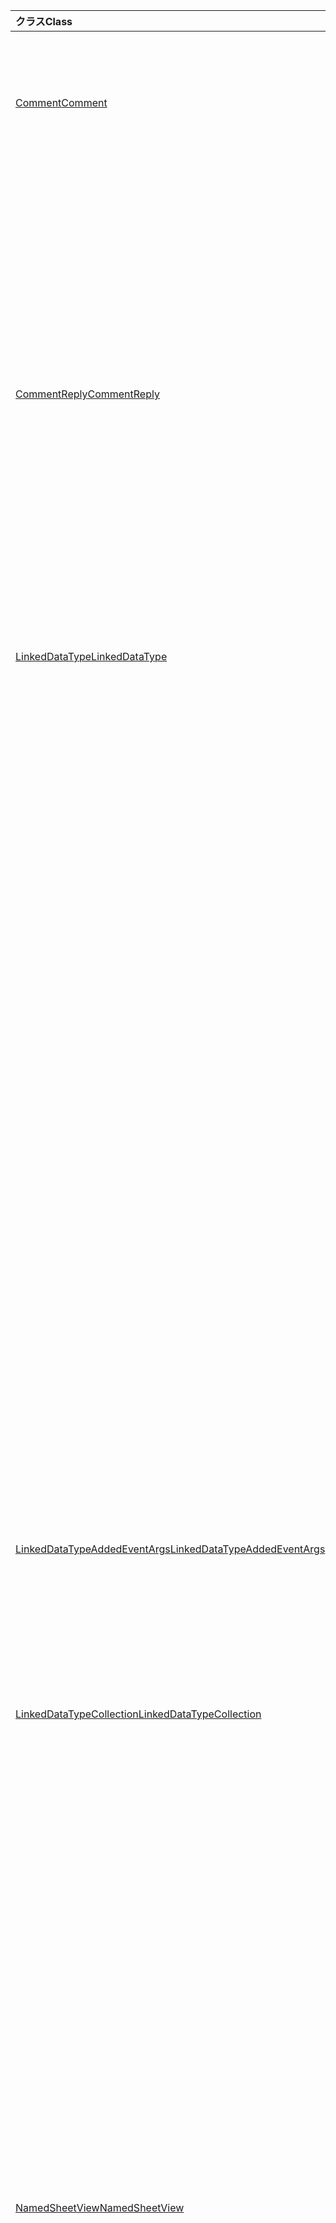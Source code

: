 | <span data-ttu-id="b6556-101">クラス</span><span class="sxs-lookup"><span data-stu-id="b6556-101">Class</span></span> | <span data-ttu-id="b6556-102">フィールド</span><span class="sxs-lookup"><span data-stu-id="b6556-102">Fields</span></span> | <span data-ttu-id="b6556-103">説明</span><span class="sxs-lookup"><span data-stu-id="b6556-103">Description</span></span> |
|:---|:---|:---|
|[<span data-ttu-id="b6556-104">Comment</span><span class="sxs-lookup"><span data-stu-id="b6556-104">Comment</span></span>](/javascript/api/excel/excel.comment)|[<span data-ttu-id="b6556-105">割り当てタスク (電子メール: 文字列)</span><span class="sxs-lookup"><span data-stu-id="b6556-105">assignTask(email: string)</span></span>](/javascript/api/excel/excel.comment#assigntask-email-)|<span data-ttu-id="b6556-106">コメントに関連付けられているタスクを、指定されたユーザーに割り当てられた唯一の担当者として割り当てます。</span><span class="sxs-lookup"><span data-stu-id="b6556-106">Assigns the task attached to the comment to the given user as the sole assignee.</span></span>|
||[<span data-ttu-id="b6556-107">getTask ()</span><span class="sxs-lookup"><span data-stu-id="b6556-107">getTask()</span></span>](/javascript/api/excel/excel.comment#gettask--)|<span data-ttu-id="b6556-108">このコメントに関連付けられているタスクを取得します。</span><span class="sxs-lookup"><span data-stu-id="b6556-108">Gets the task associated with this comment.</span></span>|
||[<span data-ttu-id="b6556-109">getTaskOrNullObject()</span><span class="sxs-lookup"><span data-stu-id="b6556-109">getTaskOrNullObject()</span></span>](/javascript/api/excel/excel.comment#gettaskornullobject--)|<span data-ttu-id="b6556-110">このコメントに関連付けられているタスクを取得します。</span><span class="sxs-lookup"><span data-stu-id="b6556-110">Gets the task associated with this comment.</span></span>|
|[<span data-ttu-id="b6556-111">CommentReply</span><span class="sxs-lookup"><span data-stu-id="b6556-111">CommentReply</span></span>](/javascript/api/excel/excel.commentreply)|[<span data-ttu-id="b6556-112">割り当てタスク (電子メール: 文字列)</span><span class="sxs-lookup"><span data-stu-id="b6556-112">assignTask(email: string)</span></span>](/javascript/api/excel/excel.commentreply#assigntask-email-)|<span data-ttu-id="b6556-113">コメントに関連付けられているタスクを、指定されたユーザーに割り当てられた唯一の担当者として割り当てます。</span><span class="sxs-lookup"><span data-stu-id="b6556-113">Assigns the task attached to the comment to the given user as the sole assignee.</span></span>|
||[<span data-ttu-id="b6556-114">getTask ()</span><span class="sxs-lookup"><span data-stu-id="b6556-114">getTask()</span></span>](/javascript/api/excel/excel.commentreply#gettask--)|<span data-ttu-id="b6556-115">このコメントに関連付けられているタスクを取得します。</span><span class="sxs-lookup"><span data-stu-id="b6556-115">Gets the task associated with this comment.</span></span>|
||[<span data-ttu-id="b6556-116">getTaskOrNullObject()</span><span class="sxs-lookup"><span data-stu-id="b6556-116">getTaskOrNullObject()</span></span>](/javascript/api/excel/excel.commentreply#gettaskornullobject--)|<span data-ttu-id="b6556-117">このコメントに関連付けられているタスクを取得します。</span><span class="sxs-lookup"><span data-stu-id="b6556-117">Gets the task associated with this comment.</span></span>|
|[<span data-ttu-id="b6556-118">LinkedDataType</span><span class="sxs-lookup"><span data-stu-id="b6556-118">LinkedDataType</span></span>](/javascript/api/excel/excel.linkeddatatype)|[<span data-ttu-id="b6556-119">プロバイダー</span><span class="sxs-lookup"><span data-stu-id="b6556-119">dataProvider</span></span>](/javascript/api/excel/excel.linkeddatatype#dataprovider)|<span data-ttu-id="b6556-120">リンクされたデータ型のデータプロバイダーの名前を指定します。</span><span class="sxs-lookup"><span data-stu-id="b6556-120">The name of the data provider for the linked data type.</span></span>|
||[<span data-ttu-id="b6556-121">lastRefreshed</span><span class="sxs-lookup"><span data-stu-id="b6556-121">lastRefreshed</span></span>](/javascript/api/excel/excel.linkeddatatype#lastrefreshed)|<span data-ttu-id="b6556-122">リンクされたデータ型が最後に更新されたときに、ブックが開かれてからのローカルタイムゾーンの日付と時刻。</span><span class="sxs-lookup"><span data-stu-id="b6556-122">The local time-zone date and time since the workbook was opened when the linked data type was last refreshed.</span></span>|
||[<span data-ttu-id="b6556-123">name</span><span class="sxs-lookup"><span data-stu-id="b6556-123">name</span></span>](/javascript/api/excel/excel.linkeddatatype#name)|<span data-ttu-id="b6556-124">リンクされたデータ型の名前を指定します。</span><span class="sxs-lookup"><span data-stu-id="b6556-124">The name of the linked data type.</span></span>|
||[<span data-ttu-id="b6556-125">periodicRefreshInterval</span><span class="sxs-lookup"><span data-stu-id="b6556-125">periodicRefreshInterval</span></span>](/javascript/api/excel/excel.linkeddatatype#periodicrefreshinterval)|<span data-ttu-id="b6556-126">リンクされたデータ型が `refreshMode` "定期的" に設定されている場合に更新される頻度 (秒単位)。</span><span class="sxs-lookup"><span data-stu-id="b6556-126">The frequency, in seconds, at which the linked data type is refreshed if `refreshMode` is set to "Periodic".</span></span>|
||[<span data-ttu-id="b6556-127">示し</span><span class="sxs-lookup"><span data-stu-id="b6556-127">refreshMode</span></span>](/javascript/api/excel/excel.linkeddatatype#refreshmode)|<span data-ttu-id="b6556-128">リンクされたデータ型のデータを取得するメカニズムを指定します。</span><span class="sxs-lookup"><span data-stu-id="b6556-128">The mechanism by which the data for the linked data type is retrieved.</span></span>|
||[<span data-ttu-id="b6556-129">serviceId</span><span class="sxs-lookup"><span data-stu-id="b6556-129">serviceId</span></span>](/javascript/api/excel/excel.linkeddatatype#serviceid)|<span data-ttu-id="b6556-130">リンクされたデータ型の一意の id。</span><span class="sxs-lookup"><span data-stu-id="b6556-130">The unique id of the linked data type.</span></span>|
||[<span data-ttu-id="b6556-131">supportedRefreshModes</span><span class="sxs-lookup"><span data-stu-id="b6556-131">supportedRefreshModes</span></span>](/javascript/api/excel/excel.linkeddatatype#supportedrefreshmodes)|<span data-ttu-id="b6556-132">リンクされたデータ型によってサポートされるすべての更新モードを含む配列を返します。</span><span class="sxs-lookup"><span data-stu-id="b6556-132">Returns an array with all the refresh modes supported by the linked data type.</span></span>|
||[<span data-ttu-id="b6556-133">requestRefresh ()</span><span class="sxs-lookup"><span data-stu-id="b6556-133">requestRefresh()</span></span>](/javascript/api/excel/excel.linkeddatatype#requestrefresh--)|<span data-ttu-id="b6556-134">リンクされたデータ型を更新する要求を行います。</span><span class="sxs-lookup"><span data-stu-id="b6556-134">Makes a request to refresh the linked data type.</span></span>|
||[<span data-ttu-id="b6556-135">requestSetRefreshMode (refreshMode: LinkedDataTypeRefreshMode)</span><span class="sxs-lookup"><span data-stu-id="b6556-135">requestSetRefreshMode(refreshMode: Excel.LinkedDataTypeRefreshMode)</span></span>](/javascript/api/excel/excel.linkeddatatype#requestsetrefreshmode-refreshmode-)|<span data-ttu-id="b6556-136">このリンクされたデータ型の更新モードを変更する要求を行います。</span><span class="sxs-lookup"><span data-stu-id="b6556-136">Makes a request to change the refresh mode for this linked data type.</span></span>|
|[<span data-ttu-id="b6556-137">LinkedDataTypeAddedEventArgs</span><span class="sxs-lookup"><span data-stu-id="b6556-137">LinkedDataTypeAddedEventArgs</span></span>](/javascript/api/excel/excel.linkeddatatypeaddedeventargs)|[<span data-ttu-id="b6556-138">serviceId</span><span class="sxs-lookup"><span data-stu-id="b6556-138">serviceId</span></span>](/javascript/api/excel/excel.linkeddatatypeaddedeventargs#serviceid)|<span data-ttu-id="b6556-139">新しいリンクされたデータ型の一意の id。</span><span class="sxs-lookup"><span data-stu-id="b6556-139">The unique id of the new linked data type.</span></span>|
||[<span data-ttu-id="b6556-140">source</span><span class="sxs-lookup"><span data-stu-id="b6556-140">source</span></span>](/javascript/api/excel/excel.linkeddatatypeaddedeventargs#source)|<span data-ttu-id="b6556-141">イベントのソースを取得します。</span><span class="sxs-lookup"><span data-stu-id="b6556-141">Gets the source of the event.</span></span>|
||[<span data-ttu-id="b6556-142">type</span><span class="sxs-lookup"><span data-stu-id="b6556-142">type</span></span>](/javascript/api/excel/excel.linkeddatatypeaddedeventargs#type)|<span data-ttu-id="b6556-143">イベントの種類を取得します。</span><span class="sxs-lookup"><span data-stu-id="b6556-143">Gets the type of the event.</span></span>|
|[<span data-ttu-id="b6556-144">LinkedDataTypeCollection</span><span class="sxs-lookup"><span data-stu-id="b6556-144">LinkedDataTypeCollection</span></span>](/javascript/api/excel/excel.linkeddatatypecollection)|[<span data-ttu-id="b6556-145">getCount()</span><span class="sxs-lookup"><span data-stu-id="b6556-145">getCount()</span></span>](/javascript/api/excel/excel.linkeddatatypecollection#getcount--)|<span data-ttu-id="b6556-146">コレクション内のリンクされたデータ型の数を取得します。</span><span class="sxs-lookup"><span data-stu-id="b6556-146">Gets the number of linked data types in the collection.</span></span>|
||[<span data-ttu-id="b6556-147">getItem (key: number)</span><span class="sxs-lookup"><span data-stu-id="b6556-147">getItem(key: number)</span></span>](/javascript/api/excel/excel.linkeddatatypecollection#getitem-key-)|<span data-ttu-id="b6556-148">リンクされたデータ型をサービス id で取得します。</span><span class="sxs-lookup"><span data-stu-id="b6556-148">Gets a linked data type by service id.</span></span>|
||[<span data-ttu-id="b6556-149">getItemAt(index: number)</span><span class="sxs-lookup"><span data-stu-id="b6556-149">getItemAt(index: number)</span></span>](/javascript/api/excel/excel.linkeddatatypecollection#getitemat-index-)|<span data-ttu-id="b6556-150">コレクション内のインデックスによって、リンクされたデータ型を取得します。</span><span class="sxs-lookup"><span data-stu-id="b6556-150">Gets a linked data type by its index in the collection.</span></span>|
||[<span data-ttu-id="b6556-151">getItemOrNullObject (key: number)</span><span class="sxs-lookup"><span data-stu-id="b6556-151">getItemOrNullObject(key: number)</span></span>](/javascript/api/excel/excel.linkeddatatypecollection#getitemornullobject-key-)|<span data-ttu-id="b6556-152">ID でリンクされたデータ型を取得します。</span><span class="sxs-lookup"><span data-stu-id="b6556-152">Gets a linked data type by ID.</span></span>|
||[<span data-ttu-id="b6556-153">items</span><span class="sxs-lookup"><span data-stu-id="b6556-153">items</span></span>](/javascript/api/excel/excel.linkeddatatypecollection#items)|<span data-ttu-id="b6556-154">このコレクション内に読み込まれた子アイテムを取得します。</span><span class="sxs-lookup"><span data-stu-id="b6556-154">Gets the loaded child items in this collection.</span></span>|
||[<span data-ttu-id="b6556-155">requestRefreshAll()</span><span class="sxs-lookup"><span data-stu-id="b6556-155">requestRefreshAll()</span></span>](/javascript/api/excel/excel.linkeddatatypecollection#requestrefreshall--)|<span data-ttu-id="b6556-156">コレクション内のすべてのリンクされたデータ型を更新する要求を行います。</span><span class="sxs-lookup"><span data-stu-id="b6556-156">Makes a request to refresh all the linked data types in the collection.</span></span>|
|[<span data-ttu-id="b6556-157">NamedSheetView</span><span class="sxs-lookup"><span data-stu-id="b6556-157">NamedSheetView</span></span>](/javascript/api/excel/excel.namedsheetview)|[<span data-ttu-id="b6556-158">activate()</span><span class="sxs-lookup"><span data-stu-id="b6556-158">activate()</span></span>](/javascript/api/excel/excel.namedsheetview#activate--)|<span data-ttu-id="b6556-159">このシートビューをアクティブにします。</span><span class="sxs-lookup"><span data-stu-id="b6556-159">Activates this sheet view.</span></span>|
||[<span data-ttu-id="b6556-160">delete()</span><span class="sxs-lookup"><span data-stu-id="b6556-160">delete()</span></span>](/javascript/api/excel/excel.namedsheetview#delete--)|<span data-ttu-id="b6556-161">ワークシートからシートビューを削除します。</span><span class="sxs-lookup"><span data-stu-id="b6556-161">Removes the sheet view from the worksheet.</span></span>|
||[<span data-ttu-id="b6556-162">重複 (名前?: string)</span><span class="sxs-lookup"><span data-stu-id="b6556-162">duplicate(name?: string)</span></span>](/javascript/api/excel/excel.namedsheetview#duplicate-name-)|<span data-ttu-id="b6556-163">このシートビューのコピーを作成します。</span><span class="sxs-lookup"><span data-stu-id="b6556-163">Creates a copy of this sheet view.</span></span>|
||[<span data-ttu-id="b6556-164">name</span><span class="sxs-lookup"><span data-stu-id="b6556-164">name</span></span>](/javascript/api/excel/excel.namedsheetview#name)|<span data-ttu-id="b6556-165">シートビューの名前を取得または設定します。</span><span class="sxs-lookup"><span data-stu-id="b6556-165">Gets or sets the name of the sheet view.</span></span>|
|[<span data-ttu-id="b6556-166">NamedSheetViewCollection</span><span class="sxs-lookup"><span data-stu-id="b6556-166">NamedSheetViewCollection</span></span>](/javascript/api/excel/excel.namedsheetviewcollection)|[<span data-ttu-id="b6556-167">add(name: string)</span><span class="sxs-lookup"><span data-stu-id="b6556-167">add(name: string)</span></span>](/javascript/api/excel/excel.namedsheetviewcollection#add-name-)|<span data-ttu-id="b6556-168">指定した名前の新しいシートビューを作成します。</span><span class="sxs-lookup"><span data-stu-id="b6556-168">Creates a new sheet view with the given name.</span></span>|
||[<span data-ttu-id="b6556-169">enterTemporary ()</span><span class="sxs-lookup"><span data-stu-id="b6556-169">enterTemporary()</span></span>](/javascript/api/excel/excel.namedsheetviewcollection#entertemporary--)|<span data-ttu-id="b6556-170">新しい一時シートビューを作成してアクティブにします。</span><span class="sxs-lookup"><span data-stu-id="b6556-170">Creates and activates a new temporary sheet view.</span></span>|
||[<span data-ttu-id="b6556-171">exit ()</span><span class="sxs-lookup"><span data-stu-id="b6556-171">exit()</span></span>](/javascript/api/excel/excel.namedsheetviewcollection#exit--)|<span data-ttu-id="b6556-172">現在アクティブなシートビューを終了します。</span><span class="sxs-lookup"><span data-stu-id="b6556-172">Exits the currently active sheet view.</span></span>|
||[<span data-ttu-id="b6556-173">getActive ()</span><span class="sxs-lookup"><span data-stu-id="b6556-173">getActive()</span></span>](/javascript/api/excel/excel.namedsheetviewcollection#getactive--)|<span data-ttu-id="b6556-174">ワークシートの現在アクティブなシートビューを取得します。</span><span class="sxs-lookup"><span data-stu-id="b6556-174">Gets the worksheet's currently active sheet view.</span></span>|
||[<span data-ttu-id="b6556-175">getCount()</span><span class="sxs-lookup"><span data-stu-id="b6556-175">getCount()</span></span>](/javascript/api/excel/excel.namedsheetviewcollection#getcount--)|<span data-ttu-id="b6556-176">このワークシートのシートビューの数を取得します。</span><span class="sxs-lookup"><span data-stu-id="b6556-176">Gets the number of sheet views in this worksheet.</span></span>|
||[<span data-ttu-id="b6556-177">getItem(key: string)</span><span class="sxs-lookup"><span data-stu-id="b6556-177">getItem(key: string)</span></span>](/javascript/api/excel/excel.namedsheetviewcollection#getitem-key-)|<span data-ttu-id="b6556-178">名前を使用してシートビューを取得します。</span><span class="sxs-lookup"><span data-stu-id="b6556-178">Gets a sheet view using its name.</span></span>|
||[<span data-ttu-id="b6556-179">getItemAt(index: number)</span><span class="sxs-lookup"><span data-stu-id="b6556-179">getItemAt(index: number)</span></span>](/javascript/api/excel/excel.namedsheetviewcollection#getitemat-index-)|<span data-ttu-id="b6556-180">コレクション内のインデックスによってシートビューを取得します。</span><span class="sxs-lookup"><span data-stu-id="b6556-180">Gets a sheet view by its index in the collection.</span></span>|
||[<span data-ttu-id="b6556-181">items</span><span class="sxs-lookup"><span data-stu-id="b6556-181">items</span></span>](/javascript/api/excel/excel.namedsheetviewcollection#items)|<span data-ttu-id="b6556-182">このコレクション内に読み込まれた子アイテムを取得します。</span><span class="sxs-lookup"><span data-stu-id="b6556-182">Gets the loaded child items in this collection.</span></span>|
|[<span data-ttu-id="b6556-183">PivotLayout</span><span class="sxs-lookup"><span data-stu-id="b6556-183">PivotLayout</span></span>](/javascript/api/excel/excel.pivotlayout)|[<span data-ttu-id="b6556-184">altTextDescription</span><span class="sxs-lookup"><span data-stu-id="b6556-184">altTextDescription</span></span>](/javascript/api/excel/excel.pivotlayout#alttextdescription)|<span data-ttu-id="b6556-185">ピボットテーブルの代替テキストの説明。</span><span class="sxs-lookup"><span data-stu-id="b6556-185">The alt text description of the PivotTable.</span></span>|
||[<span data-ttu-id="b6556-186">altTextTitle</span><span class="sxs-lookup"><span data-stu-id="b6556-186">altTextTitle</span></span>](/javascript/api/excel/excel.pivotlayout#alttexttitle)|<span data-ttu-id="b6556-187">ピボットテーブルの代替テキストタイトル。</span><span class="sxs-lookup"><span data-stu-id="b6556-187">The alt text title of the PivotTable.</span></span>|
||[<span data-ttu-id="b6556-188">各アイテムを表示する (display: boolean)</span><span class="sxs-lookup"><span data-stu-id="b6556-188">displayBlankLineAfterEachItem(display: boolean)</span></span>](/javascript/api/excel/excel.pivotlayout#displayblanklineaftereachitem-display-)|<span data-ttu-id="b6556-189">各アイテムの後に空白行を表示するかどうかを設定します。</span><span class="sxs-lookup"><span data-stu-id="b6556-189">Sets whether or not to display a blank line after each item.</span></span>|
||[<span data-ttu-id="b6556-190">emptyCellText</span><span class="sxs-lookup"><span data-stu-id="b6556-190">emptyCellText</span></span>](/javascript/api/excel/excel.pivotlayout#emptycelltext)|<span data-ttu-id="b6556-191">ピボットテーブル内の空のセルに自動的に入力されるテキスト `fillEmptyCells == true` 。</span><span class="sxs-lookup"><span data-stu-id="b6556-191">The text that is automatically filled into any empty cell in the PivotTable if `fillEmptyCells == true`.</span></span>|
||[<span data-ttu-id="b6556-192">fillEmptyCells</span><span class="sxs-lookup"><span data-stu-id="b6556-192">fillEmptyCells</span></span>](/javascript/api/excel/excel.pivotlayout#fillemptycells)|<span data-ttu-id="b6556-193">ピボットテーブルの空のセルにを設定するかどうかを指定し `emptyCellText` ます。</span><span class="sxs-lookup"><span data-stu-id="b6556-193">Specifies whether empty cells in the PivotTable should be populated with the `emptyCellText`.</span></span>|
||[<span data-ttu-id="b6556-194">getCell(dataHierarchy: DataPivotHierarchy \| string, rowItems: Array<PivotItem \| string>, columnItems: Array<PivotItem \| string>)</span><span class="sxs-lookup"><span data-stu-id="b6556-194">getCell(dataHierarchy: DataPivotHierarchy \| string, rowItems: Array<PivotItem \| string>, columnItems: Array<PivotItem \| string>)</span></span>](/javascript/api/excel/excel.pivotlayout#getcell-datahierarchy--rowitems--columnitems-)|<span data-ttu-id="b6556-195">データ階層と、それぞれの階層の行および列の項目に基づいて、ピボットテーブル内の一意のセルを取得します。 </span><span class="sxs-lookup"><span data-stu-id="b6556-195">Gets a unique cell in the PivotTable based on a data hierarchy and the row and column items of their respective hierarchies.</span></span>|
||[<span data-ttu-id="b6556-196">pivotStyle</span><span class="sxs-lookup"><span data-stu-id="b6556-196">pivotStyle</span></span>](/javascript/api/excel/excel.pivotlayout#pivotstyle)|<span data-ttu-id="b6556-197">ピボットテーブルに適用されるスタイルです。</span><span class="sxs-lookup"><span data-stu-id="b6556-197">The style applied to the PivotTable.</span></span>|
||[<span data-ttu-id="b6556-198">repeatAllItemLabels (repeatLabels: boolean)</span><span class="sxs-lookup"><span data-stu-id="b6556-198">repeatAllItemLabels(repeatLabels: boolean)</span></span>](/javascript/api/excel/excel.pivotlayout#repeatallitemlabels-repeatlabels-)|<span data-ttu-id="b6556-199">ピボットテーブルのすべてのフィールドで [すべてのアイテムのラベルを繰り返す] 設定を設定します。</span><span class="sxs-lookup"><span data-stu-id="b6556-199">Sets the "repeat all item labels" setting across all fields in the PivotTable.</span></span>|
||[<span data-ttu-id="b6556-200">setStyle (style: string \| PivotTableStyle \| BuiltInPivotTableStyle)</span><span class="sxs-lookup"><span data-stu-id="b6556-200">setStyle(style: string \| PivotTableStyle \| BuiltInPivotTableStyle)</span></span>](/javascript/api/excel/excel.pivotlayout#setstyle-style-)|<span data-ttu-id="b6556-201">ピボットテーブルに適用されるスタイルを設定します。</span><span class="sxs-lookup"><span data-stu-id="b6556-201">Sets the style applied to the PivotTable.</span></span>|
||[<span data-ttu-id="b6556-202">showFieldHeaders</span><span class="sxs-lookup"><span data-stu-id="b6556-202">showFieldHeaders</span></span>](/javascript/api/excel/excel.pivotlayout#showfieldheaders)|<span data-ttu-id="b6556-203">ピボットテーブルにフィールドヘッダーを表示するかどうかを指定します (フィールドのタイトルとフィルターのドロップダウン)。</span><span class="sxs-lookup"><span data-stu-id="b6556-203">Specifies whether the PivotTable displays field headers (field captions and filter drop-downs).</span></span>|
|[<span data-ttu-id="b6556-204">PivotTable</span><span class="sxs-lookup"><span data-stu-id="b6556-204">PivotTable</span></span>](/javascript/api/excel/excel.pivottable)|[<span data-ttu-id="b6556-205">refreshOnOpen</span><span class="sxs-lookup"><span data-stu-id="b6556-205">refreshOnOpen</span></span>](/javascript/api/excel/excel.pivottable#refreshonopen)|<span data-ttu-id="b6556-206">ブックを開くときにピボットテーブルを更新するかどうかを指定します。</span><span class="sxs-lookup"><span data-stu-id="b6556-206">Specifies whether the PivotTable refreshes when the workbook opens.</span></span>|
|[<span data-ttu-id="b6556-207">Range</span><span class="sxs-lookup"><span data-stu-id="b6556-207">Range</span></span>](/javascript/api/excel/excel.range)|[<span data-ttu-id="b6556-208">getPrecedents 元 ()</span><span class="sxs-lookup"><span data-stu-id="b6556-208">getPrecedents()</span></span>](/javascript/api/excel/excel.range#getprecedents--)|<span data-ttu-id="b6556-209">`WorkbookRangeAreas`同じワークシートまたは複数のワークシート内のセルのすべての参照元を含む範囲を表すオブジェクト型 (object) の値を取得します。</span><span class="sxs-lookup"><span data-stu-id="b6556-209">Returns a `WorkbookRangeAreas` object that represents the range containing all the precedents of a cell in same worksheet or in multiple worksheets.</span></span>|
|[<span data-ttu-id="b6556-210">RefreshModeChangedEventArgs</span><span class="sxs-lookup"><span data-stu-id="b6556-210">RefreshModeChangedEventArgs</span></span>](/javascript/api/excel/excel.refreshmodechangedeventargs)|[<span data-ttu-id="b6556-211">示し</span><span class="sxs-lookup"><span data-stu-id="b6556-211">refreshMode</span></span>](/javascript/api/excel/excel.refreshmodechangedeventargs#refreshmode)|<span data-ttu-id="b6556-212">リンクされたデータ型の更新モード。</span><span class="sxs-lookup"><span data-stu-id="b6556-212">The linked data type refresh mode.</span></span>|
||[<span data-ttu-id="b6556-213">serviceId</span><span class="sxs-lookup"><span data-stu-id="b6556-213">serviceId</span></span>](/javascript/api/excel/excel.refreshmodechangedeventargs#serviceid)|<span data-ttu-id="b6556-214">更新モードが変更されたオブジェクトの一意の id です。</span><span class="sxs-lookup"><span data-stu-id="b6556-214">The unique id of the object whose refresh mode was changed.</span></span>|
||[<span data-ttu-id="b6556-215">source</span><span class="sxs-lookup"><span data-stu-id="b6556-215">source</span></span>](/javascript/api/excel/excel.refreshmodechangedeventargs#source)|<span data-ttu-id="b6556-216">イベントのソースを取得します。</span><span class="sxs-lookup"><span data-stu-id="b6556-216">Gets the source of the event.</span></span>|
||[<span data-ttu-id="b6556-217">type</span><span class="sxs-lookup"><span data-stu-id="b6556-217">type</span></span>](/javascript/api/excel/excel.refreshmodechangedeventargs#type)|<span data-ttu-id="b6556-218">イベントの種類を取得します。</span><span class="sxs-lookup"><span data-stu-id="b6556-218">Gets the type of the event.</span></span>|
|[<span data-ttu-id="b6556-219">RefreshRequestCompletedEventArgs</span><span class="sxs-lookup"><span data-stu-id="b6556-219">RefreshRequestCompletedEventArgs</span></span>](/javascript/api/excel/excel.refreshrequestcompletedeventargs)|[<span data-ttu-id="b6556-220">更新</span><span class="sxs-lookup"><span data-stu-id="b6556-220">refreshed</span></span>](/javascript/api/excel/excel.refreshrequestcompletedeventargs#refreshed)|<span data-ttu-id="b6556-221">更新要求が正常に終了したかどうかを示します。</span><span class="sxs-lookup"><span data-stu-id="b6556-221">Indicates if the request to refresh was successful.</span></span>|
||[<span data-ttu-id="b6556-222">serviceId</span><span class="sxs-lookup"><span data-stu-id="b6556-222">serviceId</span></span>](/javascript/api/excel/excel.refreshrequestcompletedeventargs#serviceid)|<span data-ttu-id="b6556-223">更新要求が完了したオブジェクトの一意の id。</span><span class="sxs-lookup"><span data-stu-id="b6556-223">The unique id of the object whose refresh request was completed.</span></span>|
||[<span data-ttu-id="b6556-224">source</span><span class="sxs-lookup"><span data-stu-id="b6556-224">source</span></span>](/javascript/api/excel/excel.refreshrequestcompletedeventargs#source)|<span data-ttu-id="b6556-225">イベントのソースを取得します。</span><span class="sxs-lookup"><span data-stu-id="b6556-225">Gets the source of the event.</span></span>|
||[<span data-ttu-id="b6556-226">type</span><span class="sxs-lookup"><span data-stu-id="b6556-226">type</span></span>](/javascript/api/excel/excel.refreshrequestcompletedeventargs#type)|<span data-ttu-id="b6556-227">イベントの種類を取得します。</span><span class="sxs-lookup"><span data-stu-id="b6556-227">Gets the type of the event.</span></span>|
||[<span data-ttu-id="b6556-228">注意</span><span class="sxs-lookup"><span data-stu-id="b6556-228">warnings</span></span>](/javascript/api/excel/excel.refreshrequestcompletedeventargs#warnings)|<span data-ttu-id="b6556-229">更新要求によって生成された警告を含む配列。</span><span class="sxs-lookup"><span data-stu-id="b6556-229">An array that contains any warnings generated from the refresh request.</span></span>|
|[<span data-ttu-id="b6556-230">ShapeCollection</span><span class="sxs-lookup"><span data-stu-id="b6556-230">ShapeCollection</span></span>](/javascript/api/excel/excel.shapecollection)|[<span data-ttu-id="b6556-231">addSvg(xml: string)</span><span class="sxs-lookup"><span data-stu-id="b6556-231">addSvg(xml: string)</span></span>](/javascript/api/excel/excel.shapecollection#addsvg-xml-)|<span data-ttu-id="b6556-232">XML 文字列からスケーラブルなベクター グラフィックス (SVG) を作成し、それをワークシートに追加します。</span><span class="sxs-lookup"><span data-stu-id="b6556-232">Creates a scalable vector graphic (SVG) from an XML string and adds it to the worksheet.</span></span>|
|[<span data-ttu-id="b6556-233">Slicer</span><span class="sxs-lookup"><span data-stu-id="b6556-233">Slicer</span></span>](/javascript/api/excel/excel.slicer)|[<span data-ttu-id="b6556-234">nameInFormula</span><span class="sxs-lookup"><span data-stu-id="b6556-234">nameInFormula</span></span>](/javascript/api/excel/excel.slicer#nameinformula)|<span data-ttu-id="b6556-235">数式で使用するスライサーの名前を表します。</span><span class="sxs-lookup"><span data-stu-id="b6556-235">Represents the slicer name used in the formula.</span></span>|
||[<span data-ttu-id="b6556-236">slicerStyle</span><span class="sxs-lookup"><span data-stu-id="b6556-236">slicerStyle</span></span>](/javascript/api/excel/excel.slicer#slicerstyle)|<span data-ttu-id="b6556-237">スライサーに適用されるスタイルです。</span><span class="sxs-lookup"><span data-stu-id="b6556-237">The style applied to the Slicer.</span></span>|
||[<span data-ttu-id="b6556-238">setStyle (style: string \| SlicerStyle \| BuiltInSlicerStyle)</span><span class="sxs-lookup"><span data-stu-id="b6556-238">setStyle(style: string \| SlicerStyle \| BuiltInSlicerStyle)</span></span>](/javascript/api/excel/excel.slicer#setstyle-style-)|<span data-ttu-id="b6556-239">スライサーに適用されるスタイルを設定します。</span><span class="sxs-lookup"><span data-stu-id="b6556-239">Sets the style applied to the slicer.</span></span>|
|[<span data-ttu-id="b6556-240">Table</span><span class="sxs-lookup"><span data-stu-id="b6556-240">Table</span></span>](/javascript/api/excel/excel.table)|[<span data-ttu-id="b6556-241">clearStyle()</span><span class="sxs-lookup"><span data-stu-id="b6556-241">clearStyle()</span></span>](/javascript/api/excel/excel.table#clearstyle--)|<span data-ttu-id="b6556-242">既定のテーブル スタイルを使用するようにテーブルを変更します。</span><span class="sxs-lookup"><span data-stu-id="b6556-242">Changes the table to use the default table style.</span></span>|
||[<span data-ttu-id="b6556-243">onFiltered</span><span class="sxs-lookup"><span data-stu-id="b6556-243">onFiltered</span></span>](/javascript/api/excel/excel.table#onfiltered)|<span data-ttu-id="b6556-244">フィルターが特定のテーブルに適用されたときに発生します。</span><span class="sxs-lookup"><span data-stu-id="b6556-244">Occurs when filter is applied on a specific table.</span></span>|
||[<span data-ttu-id="b6556-245">tableStyle</span><span class="sxs-lookup"><span data-stu-id="b6556-245">tableStyle</span></span>](/javascript/api/excel/excel.table#tablestyle)|<span data-ttu-id="b6556-246">表に適用されるスタイルです。</span><span class="sxs-lookup"><span data-stu-id="b6556-246">The style applied to the Table.</span></span>|
||[<span data-ttu-id="b6556-247">setStyle (style: string \| TableStyle \| BuiltInTableStyle)</span><span class="sxs-lookup"><span data-stu-id="b6556-247">setStyle(style: string \| TableStyle \| BuiltInTableStyle)</span></span>](/javascript/api/excel/excel.table#setstyle-style-)|<span data-ttu-id="b6556-248">表に適用するスタイルを設定します。</span><span class="sxs-lookup"><span data-stu-id="b6556-248">Sets the style applied to the table.</span></span>|
|[<span data-ttu-id="b6556-249">TableCollection</span><span class="sxs-lookup"><span data-stu-id="b6556-249">TableCollection</span></span>](/javascript/api/excel/excel.tablecollection)|[<span data-ttu-id="b6556-250">onFiltered</span><span class="sxs-lookup"><span data-stu-id="b6556-250">onFiltered</span></span>](/javascript/api/excel/excel.tablecollection#onfiltered)|<span data-ttu-id="b6556-251">ブックまたはワークシートのテーブルにフィルターが適用されたときに発生します。</span><span class="sxs-lookup"><span data-stu-id="b6556-251">Occurs when filter is applied on any table in a workbook, or a worksheet.</span></span>|
|[<span data-ttu-id="b6556-252">TableFilteredEventArgs</span><span class="sxs-lookup"><span data-stu-id="b6556-252">TableFilteredEventArgs</span></span>](/javascript/api/excel/excel.tablefilteredeventargs)|[<span data-ttu-id="b6556-253">tableId</span><span class="sxs-lookup"><span data-stu-id="b6556-253">tableId</span></span>](/javascript/api/excel/excel.tablefilteredeventargs#tableid)|<span data-ttu-id="b6556-254">フィルターが適用されているテーブルの id を取得します。</span><span class="sxs-lookup"><span data-stu-id="b6556-254">Gets the id of the table in which the filter is applied.</span></span>|
||[<span data-ttu-id="b6556-255">type</span><span class="sxs-lookup"><span data-stu-id="b6556-255">type</span></span>](/javascript/api/excel/excel.tablefilteredeventargs#type)|<span data-ttu-id="b6556-256">イベントの種類を取得します。</span><span class="sxs-lookup"><span data-stu-id="b6556-256">Gets the type of the event.</span></span>|
||[<span data-ttu-id="b6556-257">worksheetId</span><span class="sxs-lookup"><span data-stu-id="b6556-257">worksheetId</span></span>](/javascript/api/excel/excel.tablefilteredeventargs#worksheetid)|<span data-ttu-id="b6556-258">テーブルを含むワークシートの id を取得します。</span><span class="sxs-lookup"><span data-stu-id="b6556-258">Gets the id of the worksheet which contains the table.</span></span>|
|[<span data-ttu-id="b6556-259">タスク</span><span class="sxs-lookup"><span data-stu-id="b6556-259">Task</span></span>](/javascript/api/excel/excel.task)|[<span data-ttu-id="b6556-260">addAssignee (email: string)</span><span class="sxs-lookup"><span data-stu-id="b6556-260">addAssignee(email: string)</span></span>](/javascript/api/excel/excel.task#addassignee-email-)|<span data-ttu-id="b6556-261">タスクに実施者を追加します。</span><span class="sxs-lookup"><span data-stu-id="b6556-261">Adds an assignee to the task.</span></span>|
||[<span data-ttu-id="b6556-262">applyChanges (taskChanges: Excel の変更)</span><span class="sxs-lookup"><span data-stu-id="b6556-262">applyChanges(taskChanges: Excel.TaskChanges)</span></span>](/javascript/api/excel/excel.task#applychanges-taskchanges-)|<span data-ttu-id="b6556-263">指定した変更をタスクに適用します。</span><span class="sxs-lookup"><span data-stu-id="b6556-263">Applies the given changes to the task.</span></span>|
||[<span data-ttu-id="b6556-264">実施</span><span class="sxs-lookup"><span data-stu-id="b6556-264">assignees</span></span>](/javascript/api/excel/excel.task#assignees)|<span data-ttu-id="b6556-265">タスクが割り当てられているユーザーを取得します。</span><span class="sxs-lookup"><span data-stu-id="b6556-265">Gets the users to whom the task is assigned.</span></span>|
||[<span data-ttu-id="b6556-266">comment</span><span class="sxs-lookup"><span data-stu-id="b6556-266">comment</span></span>](/javascript/api/excel/excel.task#comment)|<span data-ttu-id="b6556-267">タスクに関連付けられているコメントを取得します。</span><span class="sxs-lookup"><span data-stu-id="b6556-267">Gets the comment associated with the task.</span></span>|
||[<span data-ttu-id="b6556-268">dueDate</span><span class="sxs-lookup"><span data-stu-id="b6556-268">dueDate</span></span>](/javascript/api/excel/excel.task#duedate)|<span data-ttu-id="b6556-269">タスクの期限の日付と時刻を取得します。</span><span class="sxs-lookup"><span data-stu-id="b6556-269">Gets the date and time the task is due.</span></span>|
||[<span data-ttu-id="b6556-270">履歴レコード</span><span class="sxs-lookup"><span data-stu-id="b6556-270">historyRecords</span></span>](/javascript/api/excel/excel.task#historyrecords)|<span data-ttu-id="b6556-271">タスクの履歴レコードを取得します。</span><span class="sxs-lookup"><span data-stu-id="b6556-271">Gets the history records of the task.</span></span>|
||[<span data-ttu-id="b6556-272">id</span><span class="sxs-lookup"><span data-stu-id="b6556-272">id</span></span>](/javascript/api/excel/excel.task#id)|<span data-ttu-id="b6556-273">タスクの id を取得します。</span><span class="sxs-lookup"><span data-stu-id="b6556-273">Gets the id of the task.</span></span>|
||[<span data-ttu-id="b6556-274">達成</span><span class="sxs-lookup"><span data-stu-id="b6556-274">percentComplete</span></span>](/javascript/api/excel/excel.task#percentcomplete)|<span data-ttu-id="b6556-275">タスクの達成率を取得します。</span><span class="sxs-lookup"><span data-stu-id="b6556-275">Gets the completion percentage of the task.</span></span>|
||[<span data-ttu-id="b6556-276">priority</span><span class="sxs-lookup"><span data-stu-id="b6556-276">priority</span></span>](/javascript/api/excel/excel.task#priority)|<span data-ttu-id="b6556-277">タスクの優先度を取得します。</span><span class="sxs-lookup"><span data-stu-id="b6556-277">Gets the priority of the task.</span></span>|
||[<span data-ttu-id="b6556-278">startDate</span><span class="sxs-lookup"><span data-stu-id="b6556-278">startDate</span></span>](/javascript/api/excel/excel.task#startdate)|<span data-ttu-id="b6556-279">タスクが開始する日付と時刻を取得します。</span><span class="sxs-lookup"><span data-stu-id="b6556-279">Gets the date and time the task should start.</span></span>|
||[<span data-ttu-id="b6556-280">title</span><span class="sxs-lookup"><span data-stu-id="b6556-280">title</span></span>](/javascript/api/excel/excel.task#title)|<span data-ttu-id="b6556-281">タスクのタイトルを取得します。</span><span class="sxs-lookup"><span data-stu-id="b6556-281">Gets title of the task.</span></span>|
||[<span data-ttu-id="b6556-282">removeAllAssignees()</span><span class="sxs-lookup"><span data-stu-id="b6556-282">removeAllAssignees()</span></span>](/javascript/api/excel/excel.task#removeallassignees--)|<span data-ttu-id="b6556-283">タスクからすべてのタスク実施者を削除します。</span><span class="sxs-lookup"><span data-stu-id="b6556-283">Removes all assignees from the task.</span></span>|
||[<span data-ttu-id="b6556-284">removeAssignee (email: string)</span><span class="sxs-lookup"><span data-stu-id="b6556-284">removeAssignee(email: string)</span></span>](/javascript/api/excel/excel.task#removeassignee-email-)|<span data-ttu-id="b6556-285">タスクから担当者を削除します。</span><span class="sxs-lookup"><span data-stu-id="b6556-285">Removes an assignee from the task.</span></span>|
||[<span data-ttu-id="b6556-286">setPercentComplete 率 (達成率: 数値)</span><span class="sxs-lookup"><span data-stu-id="b6556-286">setPercentComplete(percentComplete: number)</span></span>](/javascript/api/excel/excel.task#setpercentcomplete-percentcomplete-)|<span data-ttu-id="b6556-287">タスクの完了を変更します。</span><span class="sxs-lookup"><span data-stu-id="b6556-287">Changes the completion of the task.</span></span>|
||[<span data-ttu-id="b6556-288">setPriority (priority: number)</span><span class="sxs-lookup"><span data-stu-id="b6556-288">setPriority(priority: number)</span></span>](/javascript/api/excel/excel.task#setpriority-priority-)|<span data-ttu-id="b6556-289">タスクの優先度を変更します。</span><span class="sxs-lookup"><span data-stu-id="b6556-289">Changes the priority of the task.</span></span>|
||[<span data-ttu-id="b6556-290">setStartDateAndDueDate (startDate: Date、dueDate: Date)</span><span class="sxs-lookup"><span data-stu-id="b6556-290">setStartDateAndDueDate(startDate: Date, dueDate: Date)</span></span>](/javascript/api/excel/excel.task#setstartdateandduedate-startdate--duedate-)|<span data-ttu-id="b6556-291">タスクの開始日と期限を変更します。</span><span class="sxs-lookup"><span data-stu-id="b6556-291">Changes the start and the due dates of the task.</span></span>|
||[<span data-ttu-id="b6556-292">setTitle (title: string)</span><span class="sxs-lookup"><span data-stu-id="b6556-292">setTitle(title: string)</span></span>](/javascript/api/excel/excel.task#settitle-title-)|<span data-ttu-id="b6556-293">タスクのタイトルを変更します。</span><span class="sxs-lookup"><span data-stu-id="b6556-293">Changes the title of the task.</span></span>|
|[<span data-ttu-id="b6556-294">TaskChanges</span><span class="sxs-lookup"><span data-stu-id="b6556-294">TaskChanges</span></span>](/javascript/api/excel/excel.taskchanges)|[<span data-ttu-id="b6556-295">dueDate</span><span class="sxs-lookup"><span data-stu-id="b6556-295">dueDate</span></span>](/javascript/api/excel/excel.taskchanges#duedate)|<span data-ttu-id="b6556-296">タスクの新しい期限を UTC タイムゾーンで設定します。</span><span class="sxs-lookup"><span data-stu-id="b6556-296">Sets a new due date for the task, in UTC time zone.</span></span>|
||[<span data-ttu-id="b6556-297">emailsToAssign</span><span class="sxs-lookup"><span data-stu-id="b6556-297">emailsToAssign</span></span>](/javascript/api/excel/excel.taskchanges#emailstoassign)|<span data-ttu-id="b6556-298">タスクに割り当てるユーザーの電子メールアドレスを設定します。</span><span class="sxs-lookup"><span data-stu-id="b6556-298">Sets email addresses of the users to assign to the task.</span></span>|
||[<span data-ttu-id="b6556-299">emailsToUnassign</span><span class="sxs-lookup"><span data-stu-id="b6556-299">emailsToUnassign</span></span>](/javascript/api/excel/excel.taskchanges#emailstounassign)|<span data-ttu-id="b6556-300">タスクの割り当てを解除するユーザーの電子メールアドレスを設定します。</span><span class="sxs-lookup"><span data-stu-id="b6556-300">Sets email addresses of the users to unassign from the task.</span></span>|
||[<span data-ttu-id="b6556-301">達成</span><span class="sxs-lookup"><span data-stu-id="b6556-301">percentComplete</span></span>](/javascript/api/excel/excel.taskchanges#percentcomplete)|<span data-ttu-id="b6556-302">タスクの新しい達成率を設定します。</span><span class="sxs-lookup"><span data-stu-id="b6556-302">Sets a new completion percentage for the task.</span></span>|
||[<span data-ttu-id="b6556-303">priority</span><span class="sxs-lookup"><span data-stu-id="b6556-303">priority</span></span>](/javascript/api/excel/excel.taskchanges#priority)|<span data-ttu-id="b6556-304">タスクの新しい優先度を設定します。</span><span class="sxs-lookup"><span data-stu-id="b6556-304">Sets a new priority for the task.</span></span>|
||[<span data-ttu-id="b6556-305">removeAllPreviousAssignees</span><span class="sxs-lookup"><span data-stu-id="b6556-305">removeAllPreviousAssignees</span></span>](/javascript/api/excel/excel.taskchanges#removeallpreviousassignees)|<span data-ttu-id="b6556-306">変更によって、タスクから以前のすべての担当者を削除する必要があるかどうかを設定します。</span><span class="sxs-lookup"><span data-stu-id="b6556-306">Sets if the change should remove all previous assignees from the task.</span></span>|
||[<span data-ttu-id="b6556-307">startDate</span><span class="sxs-lookup"><span data-stu-id="b6556-307">startDate</span></span>](/javascript/api/excel/excel.taskchanges#startdate)|<span data-ttu-id="b6556-308">タスクの新しい開始日を UTC タイムゾーンで設定します。</span><span class="sxs-lookup"><span data-stu-id="b6556-308">Sets a new start date for the task, in UTC time zone.</span></span>|
||[<span data-ttu-id="b6556-309">title</span><span class="sxs-lookup"><span data-stu-id="b6556-309">title</span></span>](/javascript/api/excel/excel.taskchanges#title)|<span data-ttu-id="b6556-310">タスクの新しいタイトルを設定します。</span><span class="sxs-lookup"><span data-stu-id="b6556-310">Sets a new title for the task.</span></span>|
|[<span data-ttu-id="b6556-311">TaskCollection</span><span class="sxs-lookup"><span data-stu-id="b6556-311">TaskCollection</span></span>](/javascript/api/excel/excel.taskcollection)|[<span data-ttu-id="b6556-312">getCount()</span><span class="sxs-lookup"><span data-stu-id="b6556-312">getCount()</span></span>](/javascript/api/excel/excel.taskcollection#getcount--)|<span data-ttu-id="b6556-313">コレクション内のタスクの数を取得します。</span><span class="sxs-lookup"><span data-stu-id="b6556-313">Gets the number of tasks in the collection.</span></span>|
||[<span data-ttu-id="b6556-314">getItem(key: string)</span><span class="sxs-lookup"><span data-stu-id="b6556-314">getItem(key: string)</span></span>](/javascript/api/excel/excel.taskcollection#getitem-key-)|<span data-ttu-id="b6556-315">Id を使用してタスクを取得します。</span><span class="sxs-lookup"><span data-stu-id="b6556-315">Gets a task using its id.</span></span>|
||[<span data-ttu-id="b6556-316">getItemAt(index: number)</span><span class="sxs-lookup"><span data-stu-id="b6556-316">getItemAt(index: number)</span></span>](/javascript/api/excel/excel.taskcollection#getitemat-index-)|<span data-ttu-id="b6556-317">コレクション内のインデックスによってタスクを取得します。</span><span class="sxs-lookup"><span data-stu-id="b6556-317">Gets a task by its index in the collection.</span></span>|
||[<span data-ttu-id="b6556-318">getItemOrNullObject(key: string)</span><span class="sxs-lookup"><span data-stu-id="b6556-318">getItemOrNullObject(key: string)</span></span>](/javascript/api/excel/excel.taskcollection#getitemornullobject-key-)|<span data-ttu-id="b6556-319">Id を使用してタスクを取得します。</span><span class="sxs-lookup"><span data-stu-id="b6556-319">Gets a task using its id.</span></span>|
||[<span data-ttu-id="b6556-320">items</span><span class="sxs-lookup"><span data-stu-id="b6556-320">items</span></span>](/javascript/api/excel/excel.taskcollection#items)|<span data-ttu-id="b6556-321">このコレクション内に読み込まれた子アイテムを取得します。</span><span class="sxs-lookup"><span data-stu-id="b6556-321">Gets the loaded child items in this collection.</span></span>|
|[<span data-ttu-id="b6556-322">Taskhistory レコード</span><span class="sxs-lookup"><span data-stu-id="b6556-322">TaskHistoryRecord</span></span>](/javascript/api/excel/excel.taskhistoryrecord)|[<span data-ttu-id="b6556-323">anchorId</span><span class="sxs-lookup"><span data-stu-id="b6556-323">anchorId</span></span>](/javascript/api/excel/excel.taskhistoryrecord#anchorid)|<span data-ttu-id="b6556-324">タスクが固定されているオブジェクトの ID を表します (たとえば、コメントに添付されたタスクの commentId)。</span><span class="sxs-lookup"><span data-stu-id="b6556-324">Represents the ID of the object to which the task is anchored (e.g., commentId for tasks attached to comments).</span></span>|
||[<span data-ttu-id="b6556-325">担当者</span><span class="sxs-lookup"><span data-stu-id="b6556-325">assignee</span></span>](/javascript/api/excel/excel.taskhistoryrecord#assignee)|<span data-ttu-id="b6556-326">[割り当て] 履歴レコードの種類に対してタスクに割り当てられているユーザー、またはタスクの割り当てを解除するユーザーを表します。履歴レコードの種類を "割り当て解除" します。</span><span class="sxs-lookup"><span data-stu-id="b6556-326">Represents the user assigned to the task for an "Assign" history record type, or the user to unassign from the task for an "Unassign" history record type.</span></span>|
||[<span data-ttu-id="b6556-327">attributionUser</span><span class="sxs-lookup"><span data-stu-id="b6556-327">attributionUser</span></span>](/javascript/api/excel/excel.taskhistoryrecord#attributionuser)|<span data-ttu-id="b6556-328">タスクを作成または変更したユーザーを表します。</span><span class="sxs-lookup"><span data-stu-id="b6556-328">Represents the user who created or changed the task.</span></span>|
||[<span data-ttu-id="b6556-329">dueDate</span><span class="sxs-lookup"><span data-stu-id="b6556-329">dueDate</span></span>](/javascript/api/excel/excel.taskhistoryrecord#duedate)|<span data-ttu-id="b6556-330">タスクの締め切り日を表します。</span><span class="sxs-lookup"><span data-stu-id="b6556-330">Represents the task's due date.</span></span>|
||[<span data-ttu-id="b6556-331">履歴レコードの指定日</span><span class="sxs-lookup"><span data-stu-id="b6556-331">historyRecordCreatedDate</span></span>](/javascript/api/excel/excel.taskhistoryrecord#historyrecordcreateddate)|<span data-ttu-id="b6556-332">タスク履歴レコードの作成日を表します。</span><span class="sxs-lookup"><span data-stu-id="b6556-332">Represents creation date of the task history record.</span></span>|
||[<span data-ttu-id="b6556-333">id</span><span class="sxs-lookup"><span data-stu-id="b6556-333">id</span></span>](/javascript/api/excel/excel.taskhistoryrecord#id)|<span data-ttu-id="b6556-334">履歴レコードの ID。</span><span class="sxs-lookup"><span data-stu-id="b6556-334">ID for the history record.</span></span>|
||[<span data-ttu-id="b6556-335">達成</span><span class="sxs-lookup"><span data-stu-id="b6556-335">percentComplete</span></span>](/javascript/api/excel/excel.taskhistoryrecord#percentcomplete)|<span data-ttu-id="b6556-336">タスクの達成率を表します。</span><span class="sxs-lookup"><span data-stu-id="b6556-336">Represents the task's completion percentage.</span></span>|
||[<span data-ttu-id="b6556-337">priority</span><span class="sxs-lookup"><span data-stu-id="b6556-337">priority</span></span>](/javascript/api/excel/excel.taskhistoryrecord#priority)|<span data-ttu-id="b6556-338">タスクの優先度を表します。</span><span class="sxs-lookup"><span data-stu-id="b6556-338">Represents the task's priority.</span></span>|
||[<span data-ttu-id="b6556-339">startDate</span><span class="sxs-lookup"><span data-stu-id="b6556-339">startDate</span></span>](/javascript/api/excel/excel.taskhistoryrecord#startdate)|<span data-ttu-id="b6556-340">タスクの開始日を表します。</span><span class="sxs-lookup"><span data-stu-id="b6556-340">Represents the task's start date.</span></span>|
||[<span data-ttu-id="b6556-341">title</span><span class="sxs-lookup"><span data-stu-id="b6556-341">title</span></span>](/javascript/api/excel/excel.taskhistoryrecord#title)|<span data-ttu-id="b6556-342">タスクのタイトルを表します。</span><span class="sxs-lookup"><span data-stu-id="b6556-342">Represents the task's title.</span></span>|
||[<span data-ttu-id="b6556-343">type</span><span class="sxs-lookup"><span data-stu-id="b6556-343">type</span></span>](/javascript/api/excel/excel.taskhistoryrecord#type)|<span data-ttu-id="b6556-344">タスク履歴レコードの種類を表します。</span><span class="sxs-lookup"><span data-stu-id="b6556-344">Represents task history record's type.</span></span>|
||[<span data-ttu-id="b6556-345">undoHistoryId</span><span class="sxs-lookup"><span data-stu-id="b6556-345">undoHistoryId</span></span>](/javascript/api/excel/excel.taskhistoryrecord#undohistoryid)|<span data-ttu-id="b6556-346">"元に戻す" 履歴レコードの種類では、元に戻された TaskHistoryRecord.id プロパティを表します。</span><span class="sxs-lookup"><span data-stu-id="b6556-346">Represents the TaskHistoryRecord.id property that was undone for the "Undo" history record type.</span></span>|
|[<span data-ttu-id="b6556-347">Taskhistory Recordcollection</span><span class="sxs-lookup"><span data-stu-id="b6556-347">TaskHistoryRecordCollection</span></span>](/javascript/api/excel/excel.taskhistoryrecordcollection)|[<span data-ttu-id="b6556-348">getCount()</span><span class="sxs-lookup"><span data-stu-id="b6556-348">getCount()</span></span>](/javascript/api/excel/excel.taskhistoryrecordcollection#getcount--)|<span data-ttu-id="b6556-349">タスクのコレクション内の履歴レコードの数を取得します。</span><span class="sxs-lookup"><span data-stu-id="b6556-349">Gets the number of history records in the collection for the task.</span></span>|
||[<span data-ttu-id="b6556-350">getItemAt(index: number)</span><span class="sxs-lookup"><span data-stu-id="b6556-350">getItemAt(index: number)</span></span>](/javascript/api/excel/excel.taskhistoryrecordcollection#getitemat-index-)|<span data-ttu-id="b6556-351">コレクション内のインデックスを使用して、タスク履歴レコードを取得します。</span><span class="sxs-lookup"><span data-stu-id="b6556-351">Gets a task history record by using its index in the collection.</span></span>|
||[<span data-ttu-id="b6556-352">items</span><span class="sxs-lookup"><span data-stu-id="b6556-352">items</span></span>](/javascript/api/excel/excel.taskhistoryrecordcollection#items)|<span data-ttu-id="b6556-353">このコレクション内に読み込まれた子アイテムを取得します。</span><span class="sxs-lookup"><span data-stu-id="b6556-353">Gets the loaded child items in this collection.</span></span>|
|[<span data-ttu-id="b6556-354">ユーザー</span><span class="sxs-lookup"><span data-stu-id="b6556-354">User</span></span>](/javascript/api/excel/excel.user)|[<span data-ttu-id="b6556-355">displayName</span><span class="sxs-lookup"><span data-stu-id="b6556-355">displayName</span></span>](/javascript/api/excel/excel.user#displayname)|<span data-ttu-id="b6556-356">ユーザーの表示名を表します。</span><span class="sxs-lookup"><span data-stu-id="b6556-356">Represents the user's display name.</span></span>|
||[<span data-ttu-id="b6556-357">email</span><span class="sxs-lookup"><span data-stu-id="b6556-357">email</span></span>](/javascript/api/excel/excel.user#email)|<span data-ttu-id="b6556-358">ユーザーの電子メール アドレスを表します。</span><span class="sxs-lookup"><span data-stu-id="b6556-358">Represents the user's email address.</span></span>|
||[<span data-ttu-id="b6556-359">uid</span><span class="sxs-lookup"><span data-stu-id="b6556-359">uid</span></span>](/javascript/api/excel/excel.user#uid)|<span data-ttu-id="b6556-360">ユーザーの一意の ID を表します。</span><span class="sxs-lookup"><span data-stu-id="b6556-360">Represents the user's unique ID.</span></span>|
|[<span data-ttu-id="b6556-361">Workbook</span><span class="sxs-lookup"><span data-stu-id="b6556-361">Workbook</span></span>](/javascript/api/excel/excel.workbook)|[<span data-ttu-id="b6556-362">linkedDataTypes 型</span><span class="sxs-lookup"><span data-stu-id="b6556-362">linkedDataTypes</span></span>](/javascript/api/excel/excel.workbook#linkeddatatypes)|<span data-ttu-id="b6556-363">ブックの一部である、リンクされたデータ型のコレクションを返します。</span><span class="sxs-lookup"><span data-stu-id="b6556-363">Returns a collection of linked data types that are part of the workbook.</span></span>|
||[<span data-ttu-id="b6556-364">タスク</span><span class="sxs-lookup"><span data-stu-id="b6556-364">tasks</span></span>](/javascript/api/excel/excel.workbook#tasks)|<span data-ttu-id="b6556-365">ブック内に存在するタスクのコレクションを返します。</span><span class="sxs-lookup"><span data-stu-id="b6556-365">Returns a collection of tasks that are present in the workbook.</span></span>|
||[<span data-ttu-id="b6556-366">showPivotFieldList</span><span class="sxs-lookup"><span data-stu-id="b6556-366">showPivotFieldList</span></span>](/javascript/api/excel/excel.workbook#showpivotfieldlist)|<span data-ttu-id="b6556-367">ピボットテーブルのフィールドリストウィンドウをブックレベルで表示するかどうかを指定します。</span><span class="sxs-lookup"><span data-stu-id="b6556-367">Specifies whether the PivotTable's field list pane is shown at the workbook level.</span></span>|
||[<span data-ttu-id="b6556-368">use1904DateSystem</span><span class="sxs-lookup"><span data-stu-id="b6556-368">use1904DateSystem</span></span>](/javascript/api/excel/excel.workbook#use1904datesystem)|<span data-ttu-id="b6556-369">ブックの日付を 1904 年から計算する場合、true となります。</span><span class="sxs-lookup"><span data-stu-id="b6556-369">True if the workbook uses the 1904 date system.</span></span>|
|[<span data-ttu-id="b6556-370">Worksheet</span><span class="sxs-lookup"><span data-stu-id="b6556-370">Worksheet</span></span>](/javascript/api/excel/excel.worksheet)|[<span data-ttu-id="b6556-371">namedSheetViews</span><span class="sxs-lookup"><span data-stu-id="b6556-371">namedSheetViews</span></span>](/javascript/api/excel/excel.worksheet#namedsheetviews)|<span data-ttu-id="b6556-372">ワークシートにあるシートビューのコレクションを返します。</span><span class="sxs-lookup"><span data-stu-id="b6556-372">Returns a collection of sheet views that are present in the worksheet.</span></span>|
||[<span data-ttu-id="b6556-373">onFiltered</span><span class="sxs-lookup"><span data-stu-id="b6556-373">onFiltered</span></span>](/javascript/api/excel/excel.worksheet#onfiltered)|<span data-ttu-id="b6556-374">フィルターが特定のワークシートに適用されたときに発生します。</span><span class="sxs-lookup"><span data-stu-id="b6556-374">Occurs when filter is applied on a specific worksheet.</span></span>|
||[<span data-ttu-id="b6556-375">タスク</span><span class="sxs-lookup"><span data-stu-id="b6556-375">tasks</span></span>](/javascript/api/excel/excel.worksheet#tasks)|<span data-ttu-id="b6556-376">ワークシートに存在するタスクのコレクションを返します。</span><span class="sxs-lookup"><span data-stu-id="b6556-376">Returns a collection of tasks that are present in the worksheet.</span></span>|
|[<span data-ttu-id="b6556-377">WorksheetCollection</span><span class="sxs-lookup"><span data-stu-id="b6556-377">WorksheetCollection</span></span>](/javascript/api/excel/excel.worksheetcollection)|<span data-ttu-id="b6556-378">[addFromBase64(base64File: string, sheetNamesToInsert?: string[], positionType?: Excel.WorksheetPositionType, relativeTo?: Worksheet \| string)](/javascript/api/excel/excel.worksheetcollection#addfrombase64-base64file--sheetnamestoinsert--positiontype--relativeto-)</span><span class="sxs-lookup"><span data-stu-id="b6556-378">[addFromBase64(base64File: string, sheetNamesToInsert?: string[], positionType?: Excel.WorksheetPositionType, relativeTo?: Worksheet \| string)](/javascript/api/excel/excel.worksheetcollection#addfrombase64-base64file--sheetnamestoinsert--positiontype--relativeto-)</span></span>|<span data-ttu-id="b6556-379">あるブックの指定されたワークシートを現在のブックに挿入します。</span><span class="sxs-lookup"><span data-stu-id="b6556-379">Inserts the specified worksheets of a workbook into the current workbook.</span></span>|
||[<span data-ttu-id="b6556-380">onFiltered</span><span class="sxs-lookup"><span data-stu-id="b6556-380">onFiltered</span></span>](/javascript/api/excel/excel.worksheetcollection#onfiltered)|<span data-ttu-id="b6556-381">ブック内でワークシートのフィルターが適用されたときに発生します。</span><span class="sxs-lookup"><span data-stu-id="b6556-381">Occurs when any worksheet's filter is applied in the workbook.</span></span>|
|[<span data-ttu-id="b6556-382">WorksheetFilteredEventArgs</span><span class="sxs-lookup"><span data-stu-id="b6556-382">WorksheetFilteredEventArgs</span></span>](/javascript/api/excel/excel.worksheetfilteredeventargs)|[<span data-ttu-id="b6556-383">type</span><span class="sxs-lookup"><span data-stu-id="b6556-383">type</span></span>](/javascript/api/excel/excel.worksheetfilteredeventargs#type)|<span data-ttu-id="b6556-384">イベントの種類を取得します。</span><span class="sxs-lookup"><span data-stu-id="b6556-384">Gets the type of the event.</span></span>|
||[<span data-ttu-id="b6556-385">worksheetId</span><span class="sxs-lookup"><span data-stu-id="b6556-385">worksheetId</span></span>](/javascript/api/excel/excel.worksheetfilteredeventargs#worksheetid)|<span data-ttu-id="b6556-386">フィルターが適用されているワークシートの id を取得します。</span><span class="sxs-lookup"><span data-stu-id="b6556-386">Gets the id of the worksheet in which the filter is applied.</span></span>|
